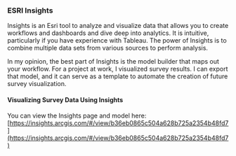 ### ESRI Insights

Insights is an Esri tool to analyze and visualize data that allows you to create workflows and dashboards and dive deep into analytics. It is intuitive, particularly if you have experience with Tableau. The power of Insights is to combine multiple data sets from various sources to perform analysis. 

In my opinion, the best part of Insights is the model builder that maps out your workflow. For a project at work, I visualized survey results. I can export that model, and it can serve as a template to automate the creation of future survey visualization. 

#### Visualizing Survey Data Using Insights
You can view the Insights page and model here: [https://insights.arcgis.com/#/view/b36eb0865c504a628b725a2354b48fd7](https://insights.arcgis.com/#/view/b36eb0865c504a628b725a2354b48fd7)
